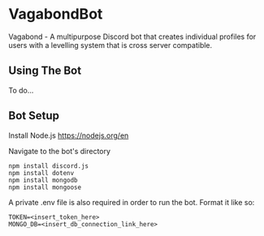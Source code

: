 # VagabondBot
Vagabond - A multipurpose Discord bot that creates individual profiles for users with a levelling system that is cross server compatible.

## Using The Bot
To do...

## Bot Setup

Install Node.js
https://nodejs.org/en

Navigate to the bot's directory
```
npm install discord.js
npm install dotenv
npm install mongodb
npm install mongoose
```

A private .env file is also required in order to run the bot.
Format it like so:
```env
TOKEN=<insert_token_here>
MONGO_DB=<insert_db_connection_link_here>
```



